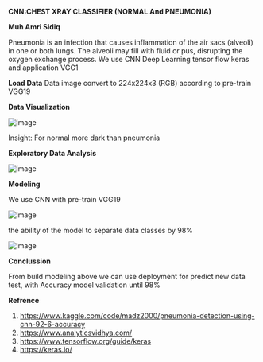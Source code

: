 **CNN:CHEST XRAY CLASSIFIER (NORMAL And PNEUMONIA)**

**Muh Amri Sidiq**

Pneumonia is an infection that causes inflammation of the air sacs (alveoli) in one or both lungs. The alveoli may fill with fluid or pus, disrupting the oxygen exchange process. We use CNN Deep Learning tensor flow keras and application VGG1

**Load Data**
Data image convert to 224x224x3 (RGB) according to pre-train VGG19

**Data Visualization**

![image](https://github.com/user-attachments/assets/3740edf1-86fc-4521-bbb1-a8e040bb3199)

Insight: For normal more dark than pneumonia

**Exploratory Data Analysis**

![image](https://github.com/user-attachments/assets/9c04997d-5199-4c11-8df2-5a78eab8ac71)

**Modeling**

We use CNN with pre-train VGG19

![image](https://github.com/user-attachments/assets/415eaa73-ba35-4195-a378-974608deae70)

the ability of the model to separate data classes by 98%

![image](https://github.com/user-attachments/assets/9eaf10bd-0e77-452f-ab02-3874e69b294b)

**Conclussion**

From build modeling above we can use deployment for predict new data test, with Accuracy model validation until 98%

**Refrence**

1. https://www.kaggle.com/code/madz2000/pneumonia-detection-using-cnn-92-6-accuracy
2. https://www.analyticsvidhya.com/
3. https://www.tensorflow.org/guide/keras
4. https://keras.io/



